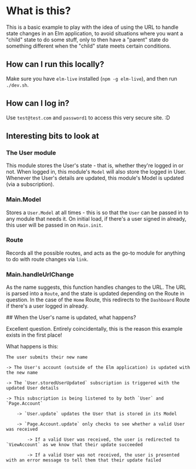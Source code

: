 # What is this?

This is a basic example to play with the idea of using the URL to handle state changes in an Elm application, to avoid situations where you want a "child" state to do some stuff, only to then have a "parent" state do something different when the "child" state meets certain conditions. 

## How can I run this locally? 

Make sure you have `elm-live` installed (`npm -g elm-live`), and then run `./dev.sh`.

## How can I log in?

Use `test@test.com` and `password1` to access this very secure site. :D 

## Interesting bits to look at

### The User module

This module stores the User's state - that is, whether they're logged in or not. When logged in, this module's `Model` will also store the logged in User. Whenever the User's details are updated, this module's Model is updated (via a subscription). 

### Main.Model 

Stores a `User.Model` at all times - this is so that the `User` can be passed in to any module that needs it. On initial load, if there's a user signed in already, this user will be passed in on `Main.init`. 

### Route

Records all the possible routes, and acts as the go-to module for anything to do with route changes via `link`.

### Main.handleUrlChange

As the name suggests, this function handles changes to the URL. The URL is parsed into a `Route`, and the state is updated depending on the Route in question. In the case of the `Home` Route, this redirects to the `Dashboard` Route if there's a user logged in already.

## When the User's name is updated, what happens? 

Excellent question. Entirely coincidentally, this is the reason this example exists in the first place!

What happens is this: 

```
The user submits their new name

-> The User's account (outside of the Elm application) is updated with the new name

-> The `User.storedUserUpdated` subscription is triggered with the updated User details

-> This subscription is being listened to by both `User` and `Page.Account`

    -> `User.update` updates the User that is stored in its Model

    -> `Page.Account.update` only checks to see whether a valid User was received

        -> If a valid User was received, the user is redirected to `ViewAccount` as we know that their update succeeded

        -> If a valid User was not received, the user is presented with an error message to tell them that their update failed
```